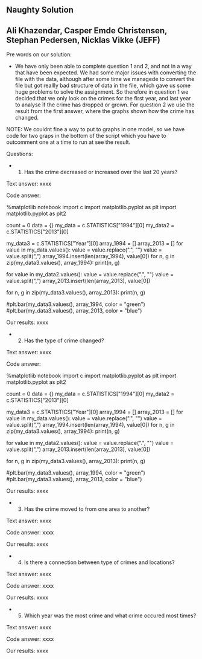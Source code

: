 ## Naughty Solution
## Ali Khazendar, Casper Emde Christensen, Stephan Pedersen, Nicklas Vikke (JEFF)


Pre words on our solution: 
- We have only been able to complete question 1 and 2, and not in a way that have been expected. We had some major issues with converting the file with the data, although after some time we managede to convert the file but got reallly bad structure of data in the file, which gave us some huge problems to solve the assignment.
So therefore in question 1 we decided that we only look on the crimes for the first year, and last year to analyse if the crime has dropped or grown.
For question 2 we use the result from the first answer, where the graphs shown how the crime has changed.

NOTE: We couldnt fine a way to put to graphs in one model, so we have code for two graps in the bottom of the script which you have to outcomment one at a time to run at see the result.


Questions:

- 1) Has the crime decreased or increased over the last 20 years?

Text answer: xxxx

Code answer: 

%matplotlib notebook
import c
import matplotlib.pyplot as plt
import matplotlib.pyplot as plt2

count = 0
data = {}
my_data = c.STATISTICS["1994"][0]
my_data2 = c.STATISTICS["2013"][0]

my_data3 = c.STATISTICS["Year"][0]
array_1994 = []
array_2013 = []
for value in my_data.values():
    value = value.replace(".", "")
    value = value.split(",")
    array_1994.insert(len(array_1994), value[0])
for n, g in zip(my_data3.values(), array_1994):
    print(n, g)
    
for value in my_data2.values():
    value = value.replace(".", "")
    value = value.split(",")
    array_2013.insert(len(array_2013), value[0])

for n, g in zip(my_data3.values(), array_2013):
    print(n, g)
    
#plt.bar(my_data3.values(), array_1994, color = "green")
#plt.bar(my_data3.values(), array_2013, color = "blue")

Our results: xxxx

- 2) Has the type of crime changed?

Text answer: xxxx

Code answer: 

%matplotlib notebook
import c
import matplotlib.pyplot as plt
import matplotlib.pyplot as plt2

count = 0
data = {}
my_data = c.STATISTICS["1994"][0]
my_data2 = c.STATISTICS["2013"][0]

my_data3 = c.STATISTICS["Year"][0]
array_1994 = []
array_2013 = []
for value in my_data.values():
    value = value.replace(".", "")
    value = value.split(",")
    array_1994.insert(len(array_1994), value[0])
for n, g in zip(my_data3.values(), array_1994):
    print(n, g)
    
for value in my_data2.values():
    value = value.replace(".", "")
    value = value.split(",")
    array_2013.insert(len(array_2013), value[0])

for n, g in zip(my_data3.values(), array_2013):
    print(n, g)
    
#plt.bar(my_data3.values(), array_1994, color = "green")
#plt.bar(my_data3.values(), array_2013, color = "blue")

Our results: xxxx

- 3) Has the crime moved to from one area to another?

Text answer: xxxx

Code answer: xxxx

Our results: xxxx

- 4) Is there a connection between type of crimes and locations?

Text answer: xxxx

Code answer: xxxx

Our results: xxxx

- 5) Which year was the most crime and what crime occured most times?

Text answer: xxxx

Code answer: xxxx

Our results: xxxx
